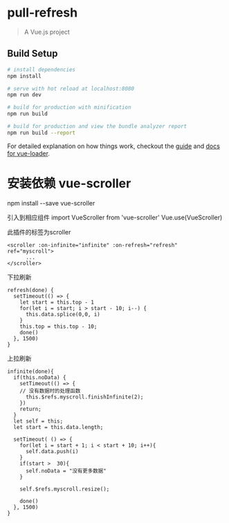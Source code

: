 # pull-refresh

> A Vue.js project

## Build Setup

``` bash
# install dependencies
npm install

# serve with hot reload at localhost:8080
npm run dev

# build for production with minification
npm run build

# build for production and view the bundle analyzer report
npm run build --report
```

For detailed explanation on how things work, checkout the [guide](http://vuejs-templates.github.io/webpack/) and [docs for vue-loader](http://vuejs.github.io/vue-loader).


# 安装依赖 vue-scroller

npm install --save vue-scroller

引入到相应组件
import VueScroller from 'vue-scroller'
Vue.use(VueScroller)

此插件的标签为scroller

```
<scroller :on-infinite="infinite" :on-refresh="refresh" ref="myscroll">
      ...
</scroller>
```

下拉刷新
```
refresh(done) {
  setTimeout(() => {
    let start = this.top - 1
    for(let i = start; i > start - 10; i--) {
      this.data.splice(0,0, i)
    }
    this.top = this.top - 10;
    done()
  }, 1500)
}
```
上拉刷新
```
infinite(done){
  if(this.noData) {
    setTimeout(() => {
    // 没有数据时的处理函数
      this.$refs.myscroll.finishInfinite(2);
    })
    return;
  }
  let self = this;
  let start = this.data.length;

  setTimeout( () => {
    for(let i = start + 1; i < start + 10; i++){
      self.data.push(i)
    }
    if(start >  30){
      self.noData = "没有更多数据"
    }

    self.$refs.myscroll.resize();

    done()
  }, 1500)
}
```
